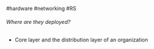 #hardware #networking #RS
###### Where are they deployed?
- Core layer and the distribution layer of an organization
